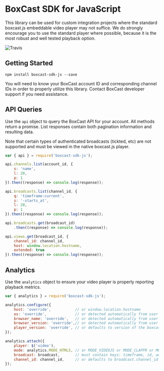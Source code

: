 # BoxCast SDK for JavaScript

This library can be used for custom integration projects where the standard boxcast.js embeddable
video player may not suffice.  We do strongly encourage you to use the standard player where possible,
because it is the most robust and well tested playback option.

![Travis](https://travis-ci.org/boxcast/boxcast-sdk-js.svg?branch=master)

## Getting Started

```
npm install boxcast-sdk-js --save
```

You will need to know your BoxCast account ID and corresponding channel IDs in order to properly
utilize this library.  Contact BoxCast developer support if you need assistance.

## API Queries

Use the `api` object to query the BoxCast API for your account.  All methods return a promise.  List
responses contain both pagination information and resulting data.

Note that certain types of authenticated broadcasts (tickted, etc) are not supported and must be
viewed in the native boxcast.js player.

```javascript
var { api } = require('boxcast-sdk-js');

api.channels.list(account_id, {
    s: 'name',
    l: 20,
    p: 1
}).then((response) => console.log(response));

api.broadcasts.list(channel_id, {
    q: 'timeframe:current',
    s: '-starts_at',
    l: 20,
    p: 1
}).then((response) => console.log(response));

api.broadcasts.get(broadcast_id)
    .then((response) => console.log(response));

api.views.get(broadcast_id, {
    channel_id: channel_id,
    host: window.location.hostname,
    extended: true
}).then((response) => console.log(response));
```

## Analytics

Use the `analytics` object to ensure your video player is properly reporting playback metrics.

```javascript
var { analytics } = require('boxcast-sdk-js');

analytics.configure({
	host: 'override',           // or window.location.hostname
	os: 'override',             // or detected automatically from user agent
	browser_name: 'override',   // or detected automatically from user agent
	browser_version: 'override',// or detected automatically from user agent
	player_version: 'override', // or defaults to version of the boxcast plugins library
});

analytics.attach({
	player: $('video'),
	mode: analytics.MODE_HTML5, // or MODE_VIDEOJS or MODE_CLAPPR or MODE_TVMLKIT
	broadcast: broadcast,       // must contain keys: timeframe, id, account_id
	channel_id: channel_id,     // or defaults to broadcast.channel_id
});
```

